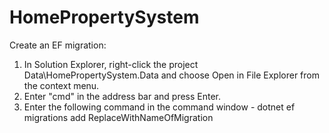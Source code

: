# HomePropertySystem

Create an EF migration:

1. In Solution Explorer, right-click the project Data\HomePropertySystem.Data and choose Open in File Explorer from the context menu.
2. Enter "cmd" in the address bar and press Enter.
3. Enter the following command in the command window - dotnet ef migrations add ReplaceWithNameOfMigration

